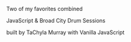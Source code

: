 Two of my favorites combined

JavaScript & Broad City Drum Sessions

built by TaChyla Murray with Vanilla JavaScript